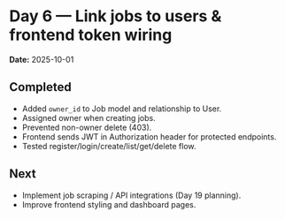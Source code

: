 # Day 6 — Link jobs to users & frontend token wiring

**Date:** 2025-10-01

## Completed

- Added `owner_id` to Job model and relationship to User.
- Assigned owner when creating jobs.
- Prevented non-owner delete (403).
- Frontend sends JWT in Authorization header for protected endpoints.
- Tested register/login/create/list/get/delete flow.

## Next

- Implement job scraping / API integrations (Day 19 planning).
- Improve frontend styling and dashboard pages.
